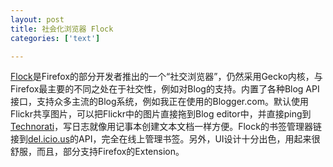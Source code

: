```yaml
---
layout: post
title: 社会化浏览器 Flock
categories: ['text']

---
```


[Flock](http://www.flock.com/)是Firefox的部分开发者推出的一个“社交浏览器”，仍然采用Gecko内核，与Firefox最主要的不同之处在于社交性，例如对Blog的支持。内置了各种Blog API接口，支持众多主流的Blog系统，例如我正在使用的Blogger.com。默认使用Flickr共享图片，可以把Flickr中的图片直接拖到Blog editor中，并直接ping到[Technorati](http://www.technorati.com/)，写日志就像用记事本创建文本文档一样方便。Flock的书签管理器链接到[del.icio.us](http://del.icio.us/)的API，完全在线上管理书签。另外，UI设计十分出色，用起来很舒服，而且，部分支持Firefox的Extension。
